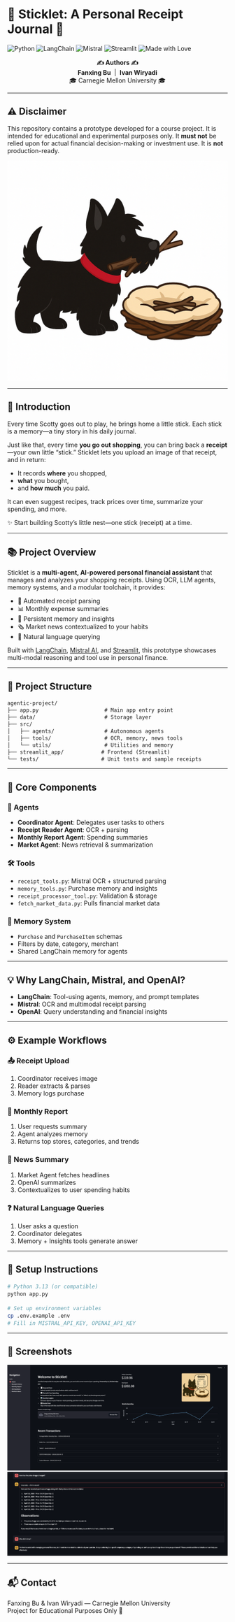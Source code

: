 # 🌿 Sticklet: A Personal Receipt Journal 🐶

![Python](https://img.shields.io/badge/language-Python-blue)
![LangChain](https://img.shields.io/badge/LLM%20framework-LangChain-purple)
![Mistral](https://img.shields.io/badge/OCR-MistralAI-green)
![Streamlit](https://img.shields.io/badge/UI-Streamlit-orange)
![Made with Love](https://img.shields.io/badge/made%20with-%E2%9D%A4-red)

<p align="center">
  <strong>✍️ Authors ✍️</strong><br>
  <strong>Fanxing Bu</strong> &nbsp;|&nbsp; <strong>Ivan Wiryadi</strong><br>
  🎓 Carnegie Mellon University 🎓
</p>

---

## ⚠️ Disclaimer
This repository contains a prototype developed for a course project. It is intended for educational and experimental purposes only. It **must not** be relied upon for actual financial decision-making or investment use. It is **not** production-ready.

![Scotty fetching a stick](assets/logo.png)

---

## 🚀 Introduction
Every time Scotty goes out to play, he brings home a little stick. Each stick is a memory—a tiny story in his daily journal.

Just like that, every time **you go out shopping**, you can bring back a **receipt**—your own little “stick.” Sticklet lets you upload an image of that receipt, and in return:
- It records **where** you shopped,
- **what** you bought,
- and **how much** you paid.

It can even suggest recipes, track prices over time, summarize your spending, and more.

✨ Start building Scotty’s little nest—one stick (receipt) at a time.

---

## 📚 Project Overview
Sticklet is a **multi-agent, AI-powered personal financial assistant** that manages and analyzes your shopping receipts. Using OCR, LLM agents, memory systems, and a modular toolchain, it provides:

- 🧾 Automated receipt parsing
- 📊 Monthly expense summaries
- 🧠 Persistent memory and insights
- 🗞️ Market news contextualized to your habits
- 💬 Natural language querying

Built with [LangChain](https://www.langchain.com/), [Mistral AI](https://mistral.ai/), and [Streamlit](https://streamlit.io/), this prototype showcases multi-modal reasoning and tool use in personal finance.

---

## 🧱 Project Structure
```
agentic-project/
├── app.py                     # Main app entry point
├── data/                      # Storage layer
├── src/
│   ├── agents/                # Autonomous agents
│   ├── tools/                 # OCR, memory, news tools
│   └── utils/                 # Utilities and memory
├── streamlit_app/            # Frontend (Streamlit)
└── tests/                    # Unit tests and sample receipts
```

---

## 🧠 Core Components
### 🤖 Agents
- **Coordinator Agent**: Delegates user tasks to others
- **Receipt Reader Agent**: OCR + parsing
- **Monthly Report Agent**: Spending summaries
- **Market Agent**: News retrieval & summarization

### 🛠 Tools
- `receipt_tools.py`: Mistral OCR + structured parsing
- `memory_tools.py`: Purchase memory and insights
- `receipt_processor_tool.py`: Validation & storage
- `fetch_market_data.py`: Pulls financial market data

### 💾 Memory System
- `Purchase` and `PurchaseItem` schemas
- Filters by date, category, merchant
- Shared LangChain memory for agents

---

## 💡 Why LangChain, Mistral, and OpenAI?
- **LangChain**: Tool-using agents, memory, and prompt templates
- **Mistral**: OCR and multimodal receipt parsing
- **OpenAI**: Query understanding and financial insights

---

## ⚙️ Example Workflows
### 📤 Receipt Upload
1. Coordinator receives image
2. Reader extracts & parses
3. Memory logs purchase

### 📅 Monthly Report
1. User requests summary
2. Agent analyzes memory
3. Returns top stores, categories, and trends

### 📰 News Summary
1. Market Agent fetches headlines
2. OpenAI summarizes
3. Contextualizes to user spending habits

### ❓ Natural Language Queries
1. User asks a question
2. Coordinator delegates
3. Memory + Insights tools generate answer

---

## 🧪 Setup Instructions
```bash
# Python 3.13 (or compatible)
python app.py

# Set up environment variables
cp .env.example .env
# Fill in MISTRAL_API_KEY, OPENAI_API_KEY
```

---

## 📸 Screenshots
![UI](assets/home-screenshot.png)
![Chat](assets/others/image-1.png)

---

## 📬 Contact
Fanxing Bu & Ivan Wiryadi — Carnegie Mellon University  
Project for Educational Purposes Only 🐶

